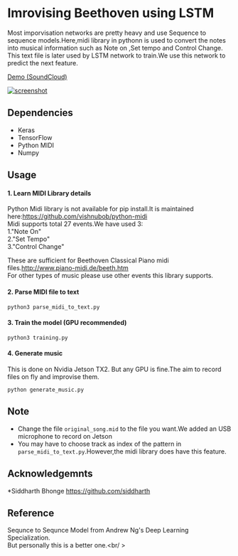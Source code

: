 # Imrovising Beethoven using LSTM

Most imporvisation networks are pretty heavy and use Sequence to sequence models.Here,midi library in pythonn is used to convert the notes into musical information such as Note on ,Set tempo and Control Change.
This text file is later used by LSTM network to train.We use this network to predict the next feature.

[Demo (SoundCloud)](https://soundcloud.com/tsyworks/sets/deep-improvisation)

[![screenshot](https://github.com/tatsuyah/deep-improvisation/blob/master/img/jazz.png)](https://soundcloud.com/tsyworks/sets/deep-improvisation)

## Dependencies

 - Keras
 - TensorFlow
 - Python MIDI
-  Numpy

## Usage

  #### 1. Learn MIDI Library  details
  
  Python Midi library is not available for pip install.It is maintained here:https://github.com/vishnubob/python-midi <br />
  Midi supports total 27 events.We have used 3: <br/>
  1."Note On" <br />
  2."Set Tempo" <br />
  3."Control Change"<br />

  These are sufficient for Beethoven Classical Piano midi files.http://www.piano-midi.de/beeth.htm <br />
  For other types of music please use other events this library supports.<br />

  #### 2. Parse MIDI file to text

  ```
  python3 parse_midi_to_text.py

  ```

  #### 3. Train the model (GPU recommended)

  ```
  python3 training.py

  ```

  #### 4. Generate music
  This is done on Nvidia Jetson TX2. But any GPU is fine.The aim to record files on fly and improvise them. 

  ```
  python generate_music.py
  ```

## Note

 - Change the file `original_song.mid` to the file you want.We added an USB microphone to record on Jetson<br />
 - You may have to choose track as index of the pattern in `parse_midi_to_text.py`.However,the midi library does have this feature.<br />


## Acknowledgemnts 

*Siddharth Bhonge https://github.com/siddharth 




## Reference

Sequnce to Sequnce Model from Andrew Ng's Deep Learning Specialization.<br />
But personally this is a better one.<br/ >
